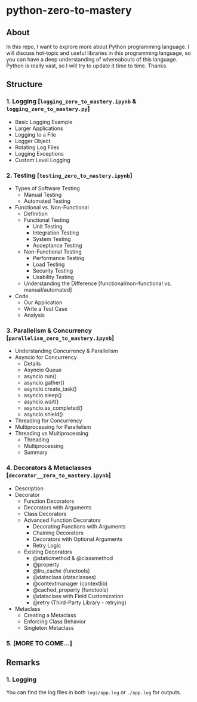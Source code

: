 # python-zero-to-mastery
## About
In this repo, I want to explore more about Python programming language. I will discuss 
hot-topic and useful libraries in this programming language, so you can have a deep understanding of 
whereabouts of this language. Python is really vast, so I will try to update it time to time. Thanks.

## Structure
### 1. Logging [`logging_zero_to_mastery.ipynb` & `logging_zero_to_mastery.py`]
- Basic Logging Example
- Larger Applications
- Logging to a File
- Logger Object
- Rotating Log Files
- Logging Exceptions
- Custom Level Logging

### 2. Testing [`testing_zero_to_mastery.ipynb`]
- Types of Software Testing
  - Manual Testing
  - Automated Testing
- Functional vs. Non-Functional
  - Definition
  - Functional Testing
    - Unit Testing
    - Integration Testing
    - System Testing
    - Acceptance Testing
  - Non-Functional Testing
    - Performance Testing
    - Load Testing
    - Security Testing
    - Usability Testing
  - Understanding the Difference [functional/non-functional vs. manual/automated]
- Code
  - Our Application
  - Write a Test Case
  - Analysis


### 3. Parallelism & Concurrency [`parallelism_zero_to_mastery.ipynb`]
- Understanding Concurrency & Parallelism
- Asyncio for Concurrency
  - Details
  - Asyncio Queue
  - asyncio.run()
  - asyncio.gather()
  - asyncio.create_task()
  - asyncio.sleep()
  - asyncio.wait()
  - asyncio.as_completed()
  - asyncio.shield()
- Threading for Concurrency
- Multiprocessing for Parallelism
- Threading vs Multiprocessing
  - Threading
  - Multiprocessing
  - Summary


### 4. Decorators & Metaclasses [`decorator__zero_to_mastery.ipynb`]
- Description
- Decorator
  - Function Decorators
  - Decorators with Arguments
  - Class Decorators
  - Advanced Function Decorators
    - Decorating Functions with Arguments
    - Chaining Decorators
    - Decorators with Optional Arguments
    - Retry Logic
  - Existing Decorators
    - @staticmethod & @classmethod
    - @property
    - @lru_cache (functools)
    - @dataclass (dataclasses)
    - @contextmanager (contextlib)
    - @cached_property (functools)
    - @dataclass with Field Customization
    - @retry (Third-Party Library - retrying)
- Metaclass
  - Creating a Metaclass
  - Enforcing Class Behavior
  - Singleton Metaclass


### 5. [MORE TO COME...]


## Remarks
### 1. Logging
You can find the log files in both `logs/app.log` or `./app.log` for outputs.
